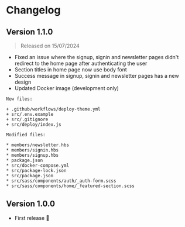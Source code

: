 # Changelog

## Version 1.1.0

> Released on 15/07/2024

* Fixed an issue where the signup, signin and newsletter pages didn't redirect to the home page after authenticating the user
* Section titles in home page now use body font
* Success message in signup, signin and newsletter pages has a new design
* Updated Docker image (development only)

````
New files:

+ .github/workflows/deploy-theme.yml
+ src/.env.example
+ src/.gitignore
+ src/deploy/index.js

Modified files:

* members/newsletter.hbs
* members/signin.hbs
* members/signup.hbs
* package.json
* src/docker-compose.yml
* src/package-lock.json
* src/package.json
* src/sass/components/auth/_auth-form.scss
* src/sass/components/home/_featured-section.scss
````

## Version 1.0.0

* First release 🎉
